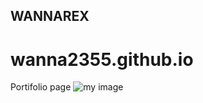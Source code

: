 ## WANNAREX
# wanna2355.github.io
Portifolio page
![my image](https://img.freepik.com/premium-photo/white-male-cyborg-thinking-touching-his-head_117023-570.jpg?size=626&ext=jpg&ga=GA1.1.204655238.1694266631&semt=sph)
